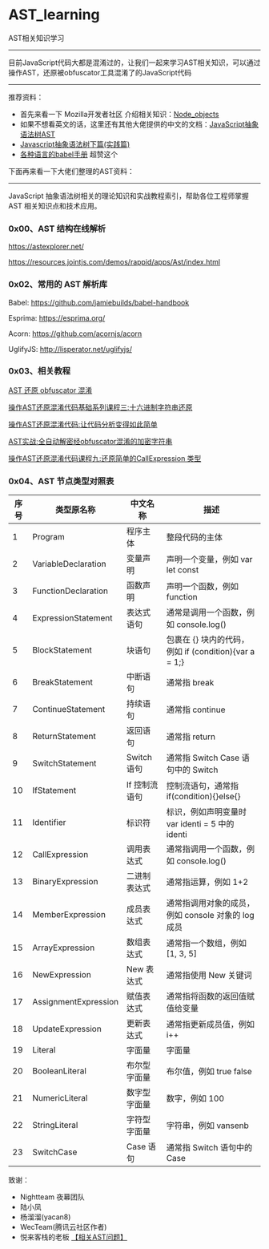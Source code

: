 # AST_learning


AST相关知识学习

---
目前JavaScript代码大都是混淆过的，让我们一起来学习AST相关知识，可以通过操作AST，还原被obfuscator工具混淆了的JavaScript代码

--- 

推荐资料：

- 首先来看一下 Mozilla开发者社区 介绍相关知识：[Node_objects](https://developer.mozilla.org/en-US/docs/Mozilla/Projects/SpiderMonkey/Parser_API#Node_objects)
- 如果不想看英文的话，这里还有其他大佬提供的中文的文档：[JavaScript抽象语法树AST](https://github.com/yacan8/blog/blob/master/posts/JavaScript%E6%8A%BD%E8%B1%A1%E8%AF%AD%E6%B3%95%E6%A0%91AST.md)
- [Javascript抽象语法树下篇(实践篇)](https://cloud.tencent.com/developer/article/1554165)
- [各种语言的babel手册](https://github.com/jamiebuilds/babel-handbook)   超赞这个


下面再来看一下大佬们整理的AST资料：

--- 

JavaScript 抽象语法树相关的理论知识和实战教程索引，帮助各位工程师掌握 AST 相关知识点和技术应用。


### 0x00、AST 结构在线解析

https://astexplorer.net/

https://resources.jointjs.com/demos/rappid/apps/Ast/index.html



### 0x02、常用的 AST 解析库

Babel: https://github.com/jamiebuilds/babel-handbook

Esprima: https://esprima.org/

Acorn: https://github.com/acornjs/acorn

UglifyJS: http://lisperator.net/uglifyjs/


### 0x03、相关教程

[AST 还原 obfuscator 混淆](https://blog.csdn.net/zhao_5352269/article/details/106492177)

[操作AST还原混淆代码基础系列课程三:十六进制字符串还原](https://mp.weixin.qq.com/s/bB3lF5mg1wJEYEBfBPjG3g)

[操作AST还原混淆代码:让代码分析变得如此简单](https://mp.weixin.qq.com/s/Iy4gaUCfb76Km7ZdOFNS9w)

[AST实战:全自动解密经obfuscator混淆的加密字符串](https://mp.weixin.qq.com/s/L4FOxc7fwKB7bq0eQb2r9g)

[操作AST还原混淆代码课程九:还原简单的CallExpression 类型](https://mp.weixin.qq.com/s/CI9I4D3aJUoGUvud1uFj7w)


### 0x04、AST 节点类型对照表

| 序号 | 类型原名称           | 中文名称      | 描述                                                  |
| ---- | -------------------- | ------------- | ----------------------------------------------------- |
| 1    | Program              | 程序主体      | 整段代码的主体                                        |
| 2    | VariableDeclaration  | 变量声明      | 声明一个变量，例如 var let const                      |
| 3    | FunctionDeclaration  | 函数声明      | 声明一个函数，例如 function                           |
| 4    | ExpressionStatement  | 表达式语句    | 通常是调用一个函数，例如 console.log()                |
| 5    | BlockStatement       | 块语句        | 包裹在 {} 块内的代码，例如 if (condition){var a = 1;} |
| 6    | BreakStatement       | 中断语句      | 通常指 break                                          |
| 7    | ContinueStatement    | 持续语句      | 通常指 continue                                       |
| 8    | ReturnStatement      | 返回语句      | 通常指 return                                         |
| 9    | SwitchStatement      | Switch 语句   | 通常指 Switch Case 语句中的 Switch                    |
| 10   | IfStatement          | If 控制流语句 | 控制流语句，通常指 if(condition){}else{}              |
| 11   | Identifier           | 标识符        | 标识，例如声明变量时 var identi = 5 中的 identi       |
| 12   | CallExpression       | 调用表达式    | 通常指调用一个函数，例如 console.log()                |
| 13   | BinaryExpression     | 二进制表达式  | 通常指运算，例如 1+2                                  |
| 14   | MemberExpression     | 成员表达式    | 通常指调用对象的成员，例如 console 对象的 log 成员    |
| 15   | ArrayExpression      | 数组表达式    | 通常指一个数组，例如 [1, 3, 5]                        |
| 16   | NewExpression        | New 表达式    | 通常指使用 New 关键词                                 |
| 17   | AssignmentExpression | 赋值表达式    | 通常指将函数的返回值赋值给变量                        |
| 18   | UpdateExpression     | 更新表达式    | 通常指更新成员值，例如 i++                            |
| 19   | Literal              | 字面量        | 字面量                                |
| 20   | BooleanLiteral       | 布尔型字面量  | 布尔值，例如 true false                               |
| 21   | NumericLiteral       | 数字型字面量  | 数字，例如 100                                        |
| 22   | StringLiteral        | 字符型字面量  | 字符串，例如 vansenb                                  |
| 23   | SwitchCase           | Case 语句     | 通常指 Switch 语句中的 Case                           |

> 


致谢：

- Nightteam 夜幕团队
- 陆小凤
- 杨溜溜(yacan8)
- WecTeam(腾讯云社区作者)
- 悦来客栈的老板 [【相关AST问题】](https://bbs.nightteam.cn/thread-693.htm)






